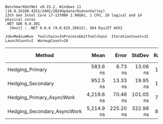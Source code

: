 ```

BenchmarkDotNet v0.15.2, Windows 11 (10.0.26100.4351/24H2/2024Update/HudsonValley)
13th Gen Intel Core i7-13700H 2.90GHz, 1 CPU, 20 logical and 14 physical cores
.NET SDK 9.0.301
  [Host] : .NET 9.0.6 (9.0.625.26613), X64 RyuJIT AVX2

Job=MediumRun  Toolchain=InProcessEmitToolchain  IterationCount=15  
LaunchCount=2  WarmupCount=10  

```
| Method                      | Mean       | Error     | StdDev    | Ratio | RatioSD | Gen0   | Allocated | Alloc Ratio |
|---------------------------- |-----------:|----------:|----------:|------:|--------:|-------:|----------:|------------:|
| Hedging_Primary             |   583.6 ns |   8.73 ns |  13.06 ns |  1.00 |    0.03 |      - |         - |          NA |
| Hedging_Secondary           |   952.5 ns |  13.33 ns |  19.95 ns |  1.63 |    0.05 | 0.0191 |     240 B |          NA |
| Hedging_Primary_AsyncWork   | 4,219.6 ns |  70.46 ns | 101.05 ns |  7.23 |    0.24 | 0.1831 |    2343 B |          NA |
| Hedging_Secondary_AsyncWork | 5,214.9 ns | 225.20 ns | 322.98 ns |  8.94 |    0.59 | 0.2060 |    2587 B |          NA |
